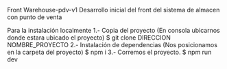 Front Warehouse-pdv-v1
Desarrollo inicial del front del sistema de almacen con punto de venta

Para la instalación localmente 1.- Copia del proyecto (En consola ubicarnos donde estara ubicado el proyecto) $ git clone DIRECCION NOMBRE_PROYECTO 2.- Instalación de dependencias (Nos posicionamos en la carpeta del proyecto) $ npm i 3.- Corremos el proyecto. $ npm run dev
